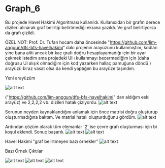 # Graph_6
Bu projede Havel Hakimi Algoritması kullanıldı. Kullanıcıdan bir grafın derece dizileri alınarak graf belirtip belirtmediği ekrana yazıldı. Ve graf belirtiyorsa da grafı çizildi. 


ÖZEL NOT: Prof. Dr. Tufan hocam daha öncesinde "https://github.com/lim-anggun/dfs-bfs-havelhakimi" daki projenin arayüzünü kullanmıştım, kodları yine bana aitti ancak bir kaç grafı doğru hesaplayamadığı için bir ayar çekmek istedim ama projedeki UI ı kullanmayı becermediğim için (daha doğrusu UI alışık olmadığım için kod yazarken hallaç pamuğuna döndü ) arayüzü biraz vasat olsa da kendi yaptığım bu arayüze taşındım. 

Yeni arayüzüm

![alt text](https://github.com/Kulac12/Graph_6/blob/master/Graph_foto/ilk%20aray%C3%BCz.PNG)

("https://github.com/lim-anggun/dfs-bfs-havelhakimi" dan aldığım eski arayüz) ve 2,2,2,2 vb. dizileri hatalı çiziyordu. 
![alt text](https://github.com/Kulac12/Graph_6/blob/master/Graph_foto/hh_i.PNG)

Sorunun neyden kaynaklandığını anlamak için önce matrisi doğru oluşturup oluşturmadığına baktım. Ve matrisi hatalı oluşturduğunu gördüm.
![alt text](https://github.com/Kulac12/Graph_6/blob/master/Graph_foto/hh_iii.PNG)

Ardından çözüm olarak tüm elemanlar '2' ise çevre grafı oluşturması için bi koşul eklendi. Sonuç başarılı.
![alt text](https://github.com/Kulac12/Graph_6/blob/master/Graph_foto/hh_cozim.PNG)
![alt text](https://github.com/Kulac12/Graph_6/blob/master/Graph_foto/hh_cozim2.PNG)

Havel Hakimi "graf belirtmeyen bazı örnekler"
![alt text](https://github.com/Kulac12/Graph_6/blob/master/Graph_foto/hh_cozim3.PNG)


Bazı Örnek Çıktılar

![alt text](https://github.com/Kulac12/Graph_6/blob/master/Graph_foto/hh_s1.PNG)
![alt text](https://github.com/Kulac12/Graph_6/blob/master/Graph_foto/hh_s.PNG)
![alt text](https://github.com/Kulac12/Graph_6/blob/master/Graph_foto/hh_iiii.PNG)

